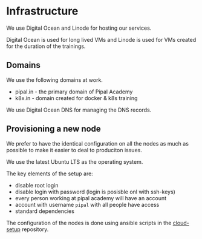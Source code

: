 # Infrastructure

We use Digital Ocean and Linode for hosting our services.

Digital Ocean is used for long lived VMs and Linode is used for VMs created for the duration of the trainings.

## Domains

We use the following domains at work.

* pipal.in - the primary domain of Pipal Academy
* k8x.in - domain created for docker & k8s training

We use Digital Ocean DNS for managing the DNS records.

## Provisioning a new node

We prefer to have the identical configuration on all the nodes as much as possible to make it easier to deal to produciton issues.

We use the latest Ubuntu LTS as the operating system.

The key elements of the setup are:

- disable root login
- disable login with password (login is posisble onl with ssh-keys)
- every person working at pipal academy will have an account
- account with username `pipal` with all people have access
- standard dependencies

The configuration of the nodes is done using ansible scripts in the [cloud-setup](https://github.com/pipalacademy/cloud-setup) repository.

